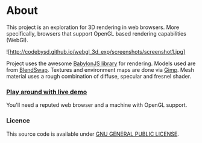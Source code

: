 # About
This project is an exploration for 3D rendering in web browsers.
More specifically, browsers that support OpenGL based rendering capabilities (WebGl).

![http://codebysd.github.io/webgl_3d_exp/screenshots/screenshot1.jpg]

Project uses the awesome [BabylonJS library](https://github.com/BabylonJS/Babylon.js) for rendering.
Models used are from [BlendSwap](http://www.blendswap.com/).
Textures and environment maps are done via [Gimp](http://www.gimp.org/).
Mesh material uses a rough combination of diffuse, specular and fresnel shader.

### [Play around with live demo](http://codebysd.github.io/webgl_3d_exp/)
You'll need a reputed web browser and a machine with OpenGL support.

### Licence
This source code is available under [GNU GENERAL PUBLIC LICENSE](http://codebysd.github.io/webgl_3d_exp/LICENCE).